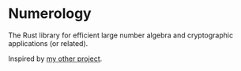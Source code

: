 # Numerology

The Rust library for efficient large number algebra and cryptographic applications (or related).

Inspired by [my other project](https://github.com/mstrielnikov/VitaminC/blob/main/README.md).
 



